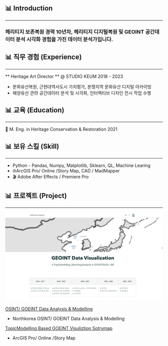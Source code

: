 
## 📊 Introduction
------

### 헤리티지 보존복원 경력 10년차, 헤리티지 디지털복원 및 GEOINT 공간데이터 분석 시각화 경험을 가진 데이터 분석가입니다. 


## 📊 직무 경험 (Experience)
------

** Heritage Art Director ** @ STUDIO KEUM 2018 - 2023

- 문화유산복원, 근현대역사도시 가치평가, 분쟁지역 문화유산 디지털 아카이빙
- 해양유산 관련 공간데이터 분석 및 시각화, 인터랙티브 디자인 전시 작업 수행 


## 📊 교육 (Education)
------
🏫  M. Eng. in Heritage Conservation & Restoration 2021



## 📊 보유 스킬 (Skill)
------
- Python - Pandas, Numpy, Matplotlib, Sklearn, QL, Machine Learing 
- 🌐ArcGIS Pro/ Online /Story Map, CAD / MadMapper
- 🎬 Adobe After Effects / Premiere Pro

## 📊 프로젝트 (Project)
------
![trash](assets/img/Project_Aiffelthon.png)

[OSINT/ GOEINT Data Analysis & Modelling](https://github.com/Kyungdeok-Koo/GeOdyssey)
- Northkorea OSINT/ GOEINT Data Analysis & Modelling

[TopicModelling Based GOEINT Visuliztion Sotrymap](https://github.com/Kyungdeok-Koo/GeOdyssey)
- ArcGIS Pro/ Online /Story Map 


